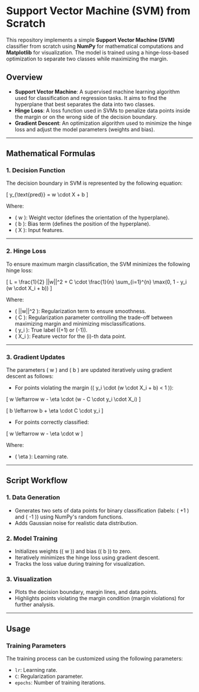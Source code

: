 # Support Vector Machine (SVM) from Scratch

This repository implements a simple **Support Vector Machine (SVM)** classifier from scratch using **NumPy** for mathematical computations and **Matplotlib** for visualization. The model is trained using a hinge-loss-based optimization to separate two classes while maximizing the margin.

## Overview

- **Support Vector Machine**: A supervised machine learning algorithm used for classification and regression tasks. It aims to find the hyperplane that best separates the data into two classes.
- **Hinge Loss**: A loss function used in SVMs to penalize data points inside the margin or on the wrong side of the decision boundary.
- **Gradient Descent**: An optimization algorithm used to minimize the hinge loss and adjust the model parameters (weights and bias).

---

## Mathematical Formulas

### 1. Decision Function
The decision boundary in SVM is represented by the following equation:

\[
y_{\text{pred}} = w \cdot X + b
\]

Where:
- \( w \): Weight vector (defines the orientation of the hyperplane).
- \( b \): Bias term (defines the position of the hyperplane).
- \( X \): Input features.

---

### 2. Hinge Loss
To ensure maximum margin classification, the SVM minimizes the following hinge loss:

\[
L = \frac{1}{2} ||w||^2 + C \cdot \frac{1}{n} \sum_{i=1}^{n} \max(0, 1 - y_i (w \cdot X_i + b))
\]

Where:
- \( ||w||^2 \): Regularization term to ensure smoothness.
- \( C \): Regularization parameter controlling the trade-off between maximizing margin and minimizing misclassifications.
- \( y_i \): True label (\(+1\) or \(-1\)).
- \( X_i \): Feature vector for the \(i\)-th data point.

---

### 3. Gradient Updates
The parameters \( w \) and \( b \) are updated iteratively using gradient descent as follows:

- For points violating the margin (\( y_i \cdot (w \cdot X_i + b) < 1 \)):

\[
w \leftarrow w - \eta \cdot (w - C \cdot y_i \cdot X_i)
\]

\[
b \leftarrow b + \eta \cdot C \cdot y_i
\]

- For points correctly classified:

\[
w \leftarrow w - \eta \cdot w
\]

Where:
- \( \eta \): Learning rate.

---

## Script Workflow

### 1. Data Generation
- Generates two sets of data points for binary classification (labels: \( +1 \) and \( -1 \)) using NumPy's random functions.
- Adds Gaussian noise for realistic data distribution.

### 2. Model Training
- Initializes weights (\( w \)) and bias (\( b \)) to zero.
- Iteratively minimizes the hinge loss using gradient descent.
- Tracks the loss value during training for visualization.

### 3. Visualization
- Plots the decision boundary, margin lines, and data points.
- Highlights points violating the margin condition (margin violations) for further analysis.

---

## Usage

### Training Parameters
The training process can be customized using the following parameters:
- `lr`: Learning rate.
- `C`: Regularization parameter.
- `epochs`: Number of training iterations.

